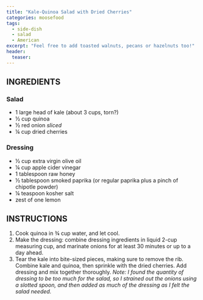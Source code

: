 ```yaml
---
title: "Kale-Quinoa Salad with Dried Cherries"
categories: moosefood
tags: 
  - side-dish
  - salad
  - American
excerpt: "Feel free to add toasted walnuts, pecans or hazelnuts too!"
header:
  teaser: 
---
```


## INGREDIENTS

### Salad
* 1 large head of kale (about 3 cups, torn?)
* ½ cup quinoa
* ½ red onion *sliced*
* ¼ cup dried cherries

### Dressing
* ½ cup extra virgin olive oil
* ¼ cup apple cider vinegar
* 1 tablespoon raw honey
* ½ tablespoon smoked paprika (or regular paprika plus a pinch of chipotle powder)
* ¼ teaspoon kosher salt
* zest of one lemon

## INSTRUCTIONS
1. Cook quinoa in ¾ cup water, and let cool.
2. Make the dressing: combine dressing ingredients in liquid 2-cup measuring cup, and marinate onions for at least 30 minutes or up to a day ahead. 
3. Tear the kale into bite-sized pieces, making sure to remove the rib. Combine kale and quinoa, then sprinkle with the dried cherries. Add dressing and mix together thoroughly. *Note: I found the quantity of dressing to be too much for the salad, so I strained out the onions using a slotted spoon, and then added as much of the dressing as I felt the salad needed.*
